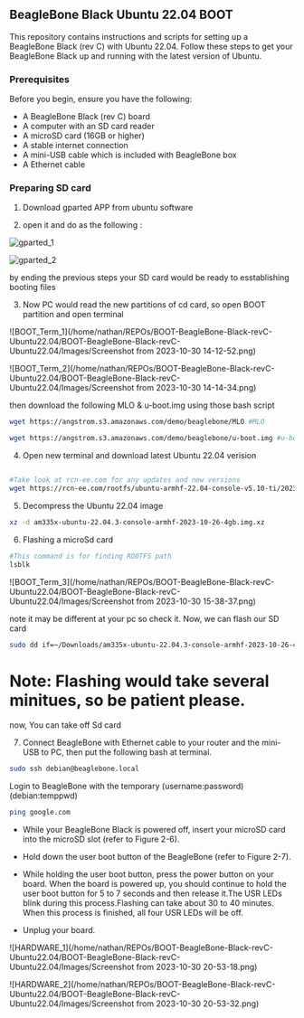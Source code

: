 ## BeagleBone Black Ubuntu 22.04 BOOT

This repository contains instructions and scripts for setting up a BeagleBone Black (rev C) with Ubuntu 22.04. Follow these steps to get your BeagleBone Black up and running with the latest version of Ubuntu.

### Prerequisites

Before you begin, ensure you have the following:

- A BeagleBone Black (rev C) board
- A computer with an SD card reader
- A microSD card (16GB or higher)
- A stable internet connection
- A mini-USB cable which is included with BeagleBone box
- A Ethernet cable

### Preparing SD card

1. Download gparted APP from ubuntu software

2. open it and do as the following : 

![gparted_1](/home/nathan/REPOs/BOOT-BeagleBone-Black-revC-Ubuntu22.04/BOOT-BeagleBone-Black-revC-Ubuntu22.04/Images/ezgif.com-video-to-gif.gif)

![gparted_2](/home/nathan/REPOs/BOOT-BeagleBone-Black-revC-Ubuntu22.04/BOOT-BeagleBone-Black-revC-Ubuntu22.04/Images/ezgif.com-video-to-gif_1.gif)

by ending the previous steps your SD card would be ready to esstablishing booting files

3. Now PC would read the new partitions of cd card, so open BOOT partition and open terminal

![BOOT_Term_1](/home/nathan/REPOs/BOOT-BeagleBone-Black-revC-Ubuntu22.04/BOOT-BeagleBone-Black-revC-Ubuntu22.04/Images/Screenshot from 2023-10-30 14-12-52.png)

![BOOT_Term_2](/home/nathan/REPOs/BOOT-BeagleBone-Black-revC-Ubuntu22.04/BOOT-BeagleBone-Black-revC-Ubuntu22.04/Images/Screenshot from 2023-10-30 14-14-34.png)


then download the following MLO & u-boot.img using those bash script

```bash
wget https://angstrom.s3.amazonaws.com/demo/beaglebone/MLO #MLO

wget https://angstrom.s3.amazonaws.com/demo/beaglebone/u-boot.img #u-boot.img

```

4. Open new terminal and download latest Ubuntu 22.04 verision

```bash

#Take look at rcn-ee.com for any updates and new versions
wget https://rcn-ee.com/rootfs/ubuntu-armhf-22.04-console-v5.10-ti/2023-10-26/am335x-ubuntu-22.04.3-console-armhf-2023-10-26-4gb.img.xz

```

5. Decompress the Ubuntu 22.04 image

```bash
xz -d am335x-ubuntu-22.04.3-console-armhf-2023-10-26-4gb.img.xz

```

6. Flashing a microSd card 

```bash
#This command is for finding ROOTFS path
lsblk 

```
![BOOT_Term_3](/home/nathan/REPOs/BOOT-BeagleBone-Black-revC-Ubuntu22.04/BOOT-BeagleBone-Black-revC-Ubuntu22.04/Images/Screenshot from 2023-10-30 15-38-37.png)

note it may be different at your pc so check it.
Now, we can flash our SD card

```bash
sudo dd if=~/Downloads/am335x-ubuntu-22.04.3-console-armhf-2023-10-26-4gb.img of=/dev/sda2 bs=1M

```
# Note: Flashing would take several minitues, so be patient please.
now, You can take off Sd card

7. Connect BeagleBone with Ethernet cable to your router and the mini-USB to PC,
then put the following bash at terminal.

```bash
sudo ssh debian@beaglebone.local

```
Login to BeagleBone with the temporary (username:password) (debian:temppwd)

```bash
ping google.com

```
- While your BeagleBone Black is powered off, insert your microSD card into the microSD slot (refer to Figure 2-6).

- Hold down the user boot button of the BeagleBone (refer to Figure 2-7).

- While holding the user boot button, press the power button on your board. When the board is powered up, you should continue to hold the user boot button for 5 to 7 seconds and then release it.The USR LEDs blink during this process.Flashing can take about 30 to 40 minutes. When this process is finished, all four USR LEDs will be off.

- Unplug your board.

![HARDWARE_1](/home/nathan/REPOs/BOOT-BeagleBone-Black-revC-Ubuntu22.04/BOOT-BeagleBone-Black-revC-Ubuntu22.04/Images/Screenshot from 2023-10-30 20-53-18.png)

![HARDWARE_2](/home/nathan/REPOs/BOOT-BeagleBone-Black-revC-Ubuntu22.04/BOOT-BeagleBone-Black-revC-Ubuntu22.04/Images/Screenshot from 2023-10-30 20-53-32.png)



